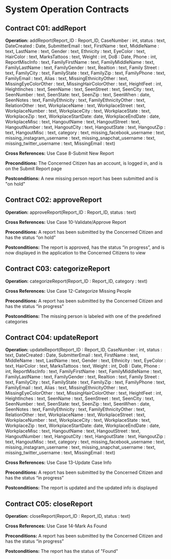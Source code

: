 # System Operation Contracts  

## Contract C01: addReport    

**Operation:** addReport(Report_ID : Report_ID, CaseNumber : int, status : text, DateCreated : Date, SubmitterEmail : text, FirstName : text, MiddleName : text, LastName : text, Gender : text, Ethnicity : text, EyeColor : text, HairColor : text, MarksTattoos : text, Weight : int, DoB : Date, Phone : int, ReportMiscInfo : text, FamilyFirstName : text, FamilyMiddleName : text, FamilyLastName : text, FamilyGender : text, Realtion : text, Family Street : text, FamilyCity : text, FamilyState : text, FamilyZip : text, FamilyPhone : text, FamilyEmail : text, Alias : text, MissingEthnicityOther : text, MissingEyeColorOther : text, MissingHairColorOther : text, HeightFeet : int, HeightInches : text, SeenName : text, SeenStreet : text, SeenCity : text, SeenNumber : text, SeenState: text, SeenZip : text, SeenWhen : date, SeenNotes : text, FamilyEthnicity : text, FamilyEthnicityOther : text, RelationOther : text, WorkplaceName : text, WorkplaceStreet : text, WorkplaceNumber : text, WorkplaceCity : text, WorkplaceState : text, WorkplaceZip : text, WorkplaceStartDate: date, WorkplaceEndDate : date, WorkplaceMisc : text, HangoutName : text, HangoutStreet : text, HangoutNumber : text, HangoutCity : text, HangoutState : text, HangoutZip : text, HangoutMisc : text, category : text, missing_facebook_username : text, missing_instagram_username : text, missing_snapchat_username : text, missing_twitter_username : text, MissingEmail : text)

**Cross References:** Use Case 8-Submit New Report  

**Preconditions:** The Concerned Citizen has an account, is logged in, and is on the Submit Report page  

**Postconditions:** A new missing person report has been submitted and is "on hold"

## Contract C02: approveReport    

**Operation:** approveReport(Report_ID : Report_ID, status : text)

**Cross References:** Use Case 10-Validate/Approve Report  

**Preconditions:** A report has been submitted by the Concerned Citizen and has the status “on hold”  

**Postconditions:** The report is approved, has the status “in progress”, and is now displayed in the application to the Concerned Citizens to view  

## Contract C03: categorizeReport    

**Operation:** categorizeReport(Report_ID : Report_ID, category : text)

**Cross References:** Use Case 12-Categorize Missing People  

**Preconditions:** A report has been submitted by the Concerned Citizen and has the status “in progress"  

**Postconditions:** The missing person is labeled with one of the predefined categories  

## Contract C04: updateReport    

**Operation:** updateReport(Report_ID : Report_ID, CaseNumber : int, status : text, DateCreated : Date, SubmitterEmail : text, FirstName : text, MiddleName : text, LastName : text, Gender : text, Ethnicity : text, EyeColor : text, HairColor : text, MarksTattoos : text, Weight : int, DoB : Date, Phone : int, ReportMiscInfo : text, FamilyFirstName : text, FamilyMiddleName : text, FamilyLastName : text, FamilyGender : text, Realtion : text, Family Street : text, FamilyCity : text, FamilyState : text, FamilyZip : text, FamilyPhone : text, FamilyEmail : text, Alias : text, MissingEthnicityOther : text, MissingEyeColorOther : text, MissingHairColorOther : text, HeightFeet : int, HeightInches : text, SeenName : text, SeenStreet : text, SeenCity : text, SeenNumber : text, SeenState: text, SeenZip : text, SeenWhen : date, SeenNotes : text, FamilyEthnicity : text, FamilyEthnicityOther : text, RelationOther : text, WorkplaceName : text, WorkplaceStreet : text, WorkplaceNumber : text, WorkplaceCity : text, WorkplaceState : text, WorkplaceZip : text, WorkplaceStartDate: date, WorkplaceEndDate : date, WorkplaceMisc : text, HangoutName : text, HangoutStreet : text, HangoutNumber : text, HangoutCity : text, HangoutState : text, HangoutZip : text, HangoutMisc : text, category : text, missing_facebook_username : text, missing_instagram_username : text, missing_snapchat_username : text, missing_twitter_username : text, MissingEmail : text)

**Cross References:** Use Case 13-Update Case Info

**Preconditions:** A report has been submitted by the Concerned Citizen and has the status “in progress”

**Postconditions:** The report is updated and the updated info is displayed

## Contract C05: closeReport    

**Operation:** closeReport(Report_ID : Report_ID, status : text)

**Cross References:** Use Case 14-Mark As Found  

**Preconditions:** A report has been submitted by the Concerned Citizen and has the status “in progress”  

**Postconditions:** The report has the status of "Found"  
